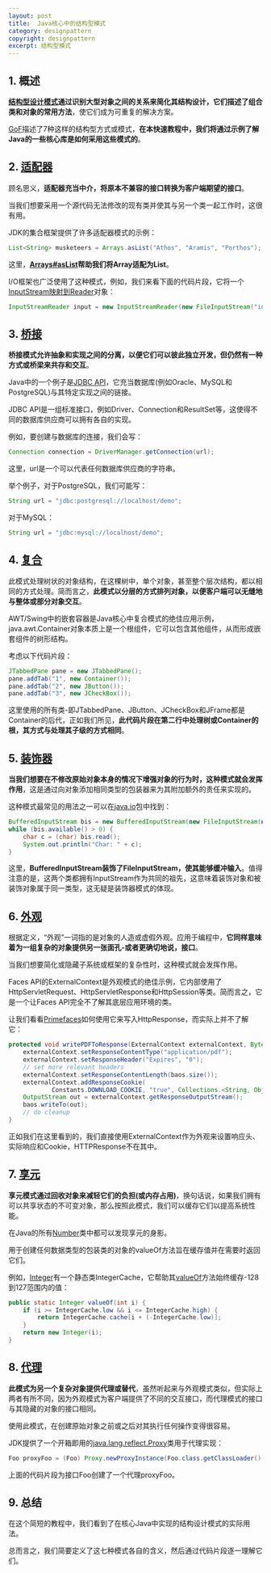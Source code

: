 ```yaml
---
layout: post
title:  Java核心中的结构型模式
category: designpattern
copyright: designpattern
excerpt: 结构型模式
---
```


## 1. 概述

**[结构型设计模式](https://www.baeldung.com/design-patterns-series)通过识别大型对象之间的关系来简化其结构设计，它们描述了组合类和对象的常用方法**，使它们成为可重复的解决方案。

[GoF](https://www.pearson.com/us/higher-education/program/Gamma-Design-Patterns-Elements-of-Reusable-Object-Oriented-Software/PGM14333.html)描述了7种这样的结构型方式或模式，**在本快速教程中，我们将通过示例了解Java的一些核心库是如何采用这些模式的**。

## 2. [适配器](https://www.baeldung.com/java-adapter-pattern)

顾名思义，**适配器充当中介，将原本不兼容的接口转换为客户端期望的接口**。

当我们想要采用一个源代码无法修改的现有类并使其与另一个类一起工作时，这很有用。

JDK的集合框架提供了许多适配器模式的示例：

```java
List<String> musketeers = Arrays.asList("Athos", "Aramis", "Porthos");
```

这里，**[Arrays#asList](https://www.baeldung.com/java-arrays-aslist-vs-new-arraylist)帮助我们将Array适配为List**。

I/O框架也广泛使用了这种模式，例如，我们来看下面的代码片段，它将一个[InputStream映射到Reader](https://www.baeldung.com/java-convert-inputstream-to-reader)对象：

```java
InputStreamReader input = new InputStreamReader(new FileInputStream("input.txt"));
```

## 3. [桥接](https://www.baeldung.com/java-structural-design-patterns#bridge)

**桥接模式允许抽象和实现之间的分离，以便它们可以彼此独立开发，但仍然有一种方式或桥梁来共存和交互**。

Java中的一个例子是[JDBC API](https://www.baeldung.com/java-jdbc)，它充当数据库(例如Oracle、MySQL和PostgreSQL)与其特定实现之间的链接。

JDBC API是一组标准接口，例如Driver、Connection和ResultSet等，这使得不同的数据库供应商可以拥有各自的实现。

例如，要创建与数据库的连接，我们会写：

```java
Connection connection = DriverManager.getConnection(url);
```

这里，url是一个可以代表任何数据库供应商的字符串。

举个例子，对于PostgreSQL，我们可能写：

```java
String url = "jdbc:postgresql://localhost/demo";
```

对于MySQL：

```java
String url = "jdbc:mysql://localhost/demo";
```

## 4. [复合](https://www.baeldung.com/java-composite-pattern)

此模式处理树状的对象结构，在这棵树中，单个对象，甚至整个层次结构，都以相同的方式处理。简而言之，**此模式以分层的方式排列对象，以便客户端可以无缝地与整体或部分对象交互**。

AWT/Swing中的嵌套容器是Java核心中复合模式的绝佳应用示例，java.awt.Container对象本质上是一个根组件，它可以包含其他组件，从而形成嵌套组件的树形结构。

考虑以下代码片段：

```java
JTabbedPane pane = new JTabbedPane();
pane.addTab("1", new Container());
pane.addTab("2", new JButton());
pane.addTab("3", new JCheckBox());
```

这里使用的所有类-即JTabbedPane、JButton、JCheckBox和JFrame都是Container的后代，正如我们所见，**此代码片段在第二行中处理树或Container的根，其方式与处理其子级的方式相同**。

## 5. [装饰器](https://www.baeldung.com/java-decorator-pattern)

**当我们想要在不修改原始对象本身的情况下增强对象的行为时，这种模式就会发挥作用**，这是通过向对象添加相同类型的包装器来为其附加额外的责任来实现的。

这种模式最常见的用法之一可以在[java.io](https://www.baeldung.com/java-download-file#using-java-io)包中找到：

```java
BufferedInputStream bis = new BufferedInputStream(new FileInputStream(new File("test.txt")));
while (bis.available() > 0) {
    char c = (char) bis.read();
    System.out.println("Char: " + c);
}
```

这里，**BufferedInputStream装饰了FileInputStream，使其能够缓冲输入**。值得注意的是，这两个类都拥有InputStream作为共同的祖先，这意味着装饰对象和被装饰对象属于同一类型，这无疑是装饰器模式的体现。

## 6. [外观](https://www.baeldung.com/java-facade-pattern)

根据定义，“外观”一词指的是对象的人造或虚假外观。应用于编程中，**它同样意味着为一组复杂的对象提供另一张面孔-或者更确切地说，接口**。

当我们想要简化或隐藏子系统或框架的复杂性时，这种模式就会发挥作用。

Faces API的ExternalContext是外观模式的绝佳示例，它内部使用了HttpServletRequest、HttpServletResponse和HttpSession等类。简而言之，它是一个让Faces API完全不了解其底层应用环境的类。

让我们看看[Primefaces](https://www.primefaces.org/docs/api/5.3/org/primefaces/component/export/PDFExporter.html#writePDFToResponse(javax.faces.context.ExternalContext,java.io.ByteArrayOutputStream,java.lang.String))如何使用它来写入HttpResponse，而实际上并不了解它：

```java
protected void writePDFToResponse(ExternalContext externalContext, ByteArrayOutputStream baos, String fileName) throws IOException, DocumentException {
    externalContext.setResponseContentType("application/pdf");
    externalContext.setResponseHeader("Expires", "0");
    // set more relevant headers
    externalContext.setResponseContentLength(baos.size());
    externalContext.addResponseCookie(
            Constants.DOWNLOAD_COOKIE, "true", Collections.<String, Object>emptyMap());
    OutputStream out = externalContext.getResponseOutputStream();
    baos.writeTo(out);
    // do cleanup
}
```

正如我们在这里看到的，我们直接使用ExternalContext作为外观来设置响应头、实际响应和Cookie，HTTPResponse不在其中。

## 7. [享元](https://www.baeldung.com/java-flyweight)

**享元模式通过回收对象来减轻它们的负担(或内存占用)**，换句话说，如果我们拥有可以共享状态的不可变对象，那么按照此模式，我们可以缓存它们以提高系统性能。

在Java的所有[Number](https://www.baeldung.com/java-number-class)类中都可以发现享元的身影。

用于创建任何数据类型的包装类的对象的valueOf方法旨在缓存值并在需要时返回它们。

例如，[Integer](https://docs.oracle.com/en/java/javase/21/docs/api/java.base/java/lang/Integer.html)有一个静态类IntegerCache，它帮助其[valueOf](https://www.baeldung.com/java-convert-string-to-int-or-integer#integervalueof)方法始终缓存-128到127范围内的值：

```java
public static Integer valueOf(int i) {
    if (i >= IntegerCache.low && i <= IntegerCache.high) {
        return IntegerCache.cache[i + (-IntegerCache.low)];
    }
    return new Integer(i);
}
```

## 8. [代理](https://www.baeldung.com/java-proxy-pattern)

**此模式为另一个复杂对象提供代理或替代**，虽然听起来与外观模式类似，但实际上两者有所不同，因为外观模式为客户端提供了不同的交互接口，而代理模式的接口与其隐藏的对象的接口相同。

使用此模式，在创建原始对象之前或之后对其执行任何操作变得很容易。

JDK提供了一个开箱即用的[java.lang.reflect.Proxy](https://www.baeldung.com/java-dynamic-proxies)类用于代理实现：

```java
Foo proxyFoo = (Foo) Proxy.newProxyInstance(Foo.class.getClassLoader(), new Class<?>[] { Foo.class }, handler);
```

上面的代码片段为接口Foo创建了一个代理proxyFoo。

## 9. 总结

在这个简短的教程中，我们看到了在核心Java中实现的结构设计模式的实际用法。

总而言之，我们简要定义了这七种模式各自的含义，然后通过代码片段逐一理解它们。